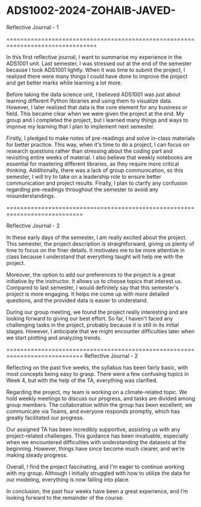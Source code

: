 # ADS1002-2024-ZOHAIB-JAVED-

Reflective Journal - 1

================================================================================

In this first reflective journal, I want to summarise my experience in the ADS1001 unit. Last semester, I was stressed out  at the end of the semester because I took ADS1001 lightly. When it was time to submit the project, I realized there were many things I could have done to improve the project and get better marks while learning a lot more.

Before taking the data science unit, I believed ADS1001 was just about learning different Python libraries and using them to visualize data. However, I later realized that data is the core element for any business or field. This became clear when we were given the project at the end. My group and I completed the project, but I learned many things and ways to improve my learning that I plan to implement next semester.

Firstly, I pledged to make notes of pre-readings and solve in-class materials for better practice. This way, when it's time to do a project, I can focus on research questions rather than stressing about the coding part and revisiting entire weeks of material. I also believe that weekly notebooks are essential for mastering different libraries, as they require more critical thinking. Additionally, there was a lack of group communication, so this semester, I will try to take on a leadership role to ensure better communication and project results. 
Finally, I plan to clarify any confusion regarding pre-readings throughout the semester to avoid any misunderstandings.

============================================================================

Reflective Journal - 2

In these early days of the semester, I am really excited about the project. This semester, the project description is straightforward, giving us plenty of time to focus on the finer details. It motivates me to be more attentive in class because I understand that everything taught will help me with the project.

Moreover, the option to add our preferences to the project is a great initiative by the instructor. It allows us to choose topics that interest us. Compared to last semester, I would definitely say that this semester's project is more engaging. It helps me come up with more detailed questions, and the provided data is easier to understand.

During our group meeting, we found the project really interesting and are looking forward to giving our best effort. So far, I haven't faced any challenging tasks in the project, probably because it is still in its initial stages. However, I anticipate that we might encounter difficulties later when we start plotting and analyzing trends.


============================================================================
Reflective Journal - 2

Reflecting on the past five weeks, the syllabus has been fairly basic, with most concepts being easy to grasp. There were a few confusing topics in Week 4, but with the help of the TA, everything was clarified.

Regarding the project, my team is working on a climate-related topic. We hold weekly meetings to discuss our progress, and tasks are divided among group members. The collaboration within the group has been excellent; we communicate via Teams, and everyone responds promptly, which has greatly facilitated our progress.

Our assigned TA has been incredibly supportive, assisting us with any project-related challenges. This guidance has been invaluable, especially when we encountered difficulties with understanding the datasets at the beginning. However, things have since become much clearer, and we’re making steady progress.

Overall, I find the project fascinating, and I'm eager to continue working with my group. Although I initially struggled with how to utilize the data for our modeling, everything is now falling into place.

In conclusion, the past four weeks have been a great experience, and I’m looking forward to the remainder of the course.

